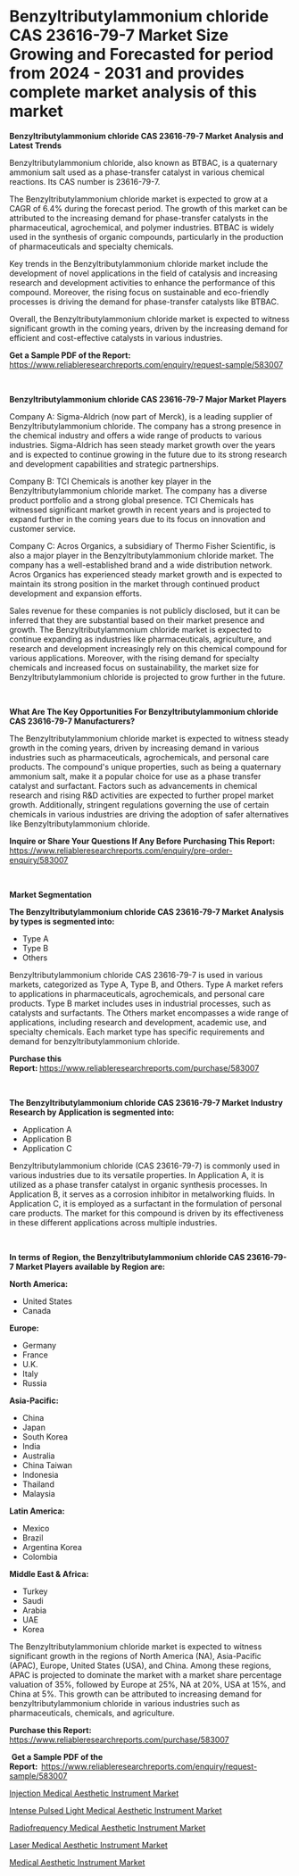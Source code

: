 <p><h1>Benzyltributylammonium chloride CAS 23616-79-7 Market Size Growing and Forecasted for period from 2024 - 2031 and provides complete market analysis of this market</h1></p><p><strong>Benzyltributylammonium chloride CAS 23616-79-7 Market Analysis and Latest Trends</strong></p>
<p><p>Benzyltributylammonium chloride, also known as BTBAC, is a quaternary ammonium salt used as a phase-transfer catalyst in various chemical reactions. Its CAS number is 23616-79-7. </p><p>The Benzyltributylammonium chloride market is expected to grow at a CAGR of 6.4% during the forecast period. The growth of this market can be attributed to the increasing demand for phase-transfer catalysts in the pharmaceutical, agrochemical, and polymer industries. BTBAC is widely used in the synthesis of organic compounds, particularly in the production of pharmaceuticals and specialty chemicals. </p><p>Key trends in the Benzyltributylammonium chloride market include the development of novel applications in the field of catalysis and increasing research and development activities to enhance the performance of this compound. Moreover, the rising focus on sustainable and eco-friendly processes is driving the demand for phase-transfer catalysts like BTBAC.</p><p>Overall, the Benzyltributylammonium chloride market is expected to witness significant growth in the coming years, driven by the increasing demand for efficient and cost-effective catalysts in various industries.</p></p>
<p><strong>Get a Sample PDF of the Report:&nbsp;</strong> <a href="https://www.reliableresearchreports.com/enquiry/request-sample/583007">https://www.reliableresearchreports.com/enquiry/request-sample/583007</a></p>
<p>&nbsp;</p>
<p><strong>Benzyltributylammonium chloride CAS 23616-79-7 Major Market Players</strong></p>
<p><p>Company A: Sigma-Aldrich (now part of Merck), is a leading supplier of Benzyltributylammonium chloride. The company has a strong presence in the chemical industry and offers a wide range of products to various industries. Sigma-Aldrich has seen steady market growth over the years and is expected to continue growing in the future due to its strong research and development capabilities and strategic partnerships.</p><p>Company B: TCI Chemicals is another key player in the Benzyltributylammonium chloride market. The company has a diverse product portfolio and a strong global presence. TCI Chemicals has witnessed significant market growth in recent years and is projected to expand further in the coming years due to its focus on innovation and customer service.</p><p>Company C: Acros Organics, a subsidiary of Thermo Fisher Scientific, is also a major player in the Benzyltributylammonium chloride market. The company has a well-established brand and a wide distribution network. Acros Organics has experienced steady market growth and is expected to maintain its strong position in the market through continued product development and expansion efforts.</p><p>Sales revenue for these companies is not publicly disclosed, but it can be inferred that they are substantial based on their market presence and growth. The Benzyltributylammonium chloride market is expected to continue expanding as industries like pharmaceuticals, agriculture, and research and development increasingly rely on this chemical compound for various applications. Moreover, with the rising demand for specialty chemicals and increased focus on sustainability, the market size for Benzyltributylammonium chloride is projected to grow further in the future.</p></p>
<p>&nbsp;</p>
<p><strong>What Are The Key Opportunities For Benzyltributylammonium chloride CAS 23616-79-7 Manufacturers?</strong></p>
<p><p>The Benzyltributylammonium chloride market is expected to witness steady growth in the coming years, driven by increasing demand in various industries such as pharmaceuticals, agrochemicals, and personal care products. The compound's unique properties, such as being a quaternary ammonium salt, make it a popular choice for use as a phase transfer catalyst and surfactant. Factors such as advancements in chemical research and rising R&D activities are expected to further propel market growth. Additionally, stringent regulations governing the use of certain chemicals in various industries are driving the adoption of safer alternatives like Benzyltributylammonium chloride.</p></p>
<p><strong>Inquire or Share Your Questions If Any Before Purchasing This Report:</strong> <a href="https://www.reliableresearchreports.com/enquiry/pre-order-enquiry/583007">https://www.reliableresearchreports.com/enquiry/pre-order-enquiry/583007</a></p>
<p>&nbsp;</p>
<p><strong>Market Segmentation</strong></p>
<p><strong>The Benzyltributylammonium chloride CAS 23616-79-7 Market Analysis by types is segmented into:</strong></p>
<p><ul><li>Type A</li><li>Type B</li><li>Others</li></ul></p>
<p><p>Benzyltributylammonium chloride CAS 23616-79-7 is used in various markets, categorized as Type A, Type B, and Others. Type A market refers to applications in pharmaceuticals, agrochemicals, and personal care products. Type B market includes uses in industrial processes, such as catalysts and surfactants. The Others market encompasses a wide range of applications, including research and development, academic use, and specialty chemicals. Each market type has specific requirements and demand for benzyltributylammonium chloride.</p></p>
<p><strong>Purchase this Report:&nbsp;</strong><a href="https://www.reliableresearchreports.com/purchase/583007">https://www.reliableresearchreports.com/purchase/583007</a></p>
<p>&nbsp;</p>
<p><strong>The Benzyltributylammonium chloride CAS 23616-79-7 Market Industry Research by Application is segmented into:</strong></p>
<p><ul><li>Application A</li><li>Application B</li><li>Application C</li></ul></p>
<p><p>Benzyltributylammonium chloride (CAS 23616-79-7) is commonly used in various industries due to its versatile properties. In Application A, it is utilized as a phase transfer catalyst in organic synthesis processes. In Application B, it serves as a corrosion inhibitor in metalworking fluids. In Application C, it is employed as a surfactant in the formulation of personal care products. The market for this compound is driven by its effectiveness in these different applications across multiple industries.</p></p>
<p>&nbsp;</p>
<p><strong>In terms of Region, the Benzyltributylammonium chloride CAS 23616-79-7 Market Players available by Region are:</strong></p>
<p>
    <p> <strong> North America: </strong>
        <ul>
            <li>United States</li>
            <li>Canada</li>
        </ul>
        </p> 
    <p> <strong> Europe: </strong>
        <ul>
            <li>Germany</li>
            <li>France</li>
            <li>U.K.</li>
            <li>Italy</li>
            <li>Russia</li>
        </ul>
        </p> 
    <p> <strong> Asia-Pacific: </strong>
        <ul>
            <li>China</li>
            <li>Japan</li>
            <li>South Korea</li>
            <li>India</li>
            <li>Australia</li>
            <li>China Taiwan</li>
            <li>Indonesia</li>
            <li>Thailand</li>
            <li>Malaysia</li>
        </ul>
        </p> 
    <p> <strong> Latin America: </strong>
        <ul>
            <li>Mexico</li>
            <li>Brazil</li>
            <li>Argentina Korea</li>
            <li>Colombia</li>
        </ul>
        </p> 
    <p> <strong> Middle East & Africa: </strong>
        <ul>
            <li>Turkey</li>
            <li>Saudi</li>
            <li>Arabia</li>
            <li>UAE</li>
            <li>Korea</li>
        </ul>
    </p>
    </p>
<p><p>The Benzyltributylammonium chloride market is expected to witness significant growth in the regions of North America (NA), Asia-Pacific (APAC), Europe, United States (USA), and China. Among these regions, APAC is projected to dominate the market with a market share percentage valuation of 35%, followed by Europe at 25%, NA at 20%, USA at 15%, and China at 5%. This growth can be attributed to increasing demand for benzyltributylammonium chloride in various industries such as pharmaceuticals, chemicals, and agriculture.</p></p>
<p><strong>Purchase this Report: </strong><a href="https://www.reliableresearchreports.com/purchase/583007">https://www.reliableresearchreports.com/purchase/583007</a></p>
<p>&nbsp;<strong>Get a Sample PDF of the Report:&nbsp;&nbsp;</strong><a href="https://www.reliableresearchreports.com/enquiry/request-sample/583007">https://www.reliableresearchreports.com/enquiry/request-sample/583007</a></p>
<p><strong></strong></p>
<p><p><a href="https://medium.com/@jeanklein09/injection-medical-aesthetic-instrument-market-exploring-market-share-market-trends-and-future-6a1c34b3db8d">Injection Medical Aesthetic Instrument Market</a></p><p><a href="https://medium.com/@rosiekuhn_28077/intense-pulsed-light-medical-aesthetic-instrument-market-size-and-market-trends-complete-industry-83ed25868b1a">Intense Pulsed Light Medical Aesthetic Instrument Market</a></p><p><a href="https://medium.com/@jeanklein09/analyzing-radiofrequency-medical-aesthetic-instrument-market-global-industry-perspective-and-33561ab98557">Radiofrequency Medical Aesthetic Instrument Market</a></p><p><a href="https://medium.com/@jeanklein09/laser-medical-aesthetic-instrument-market-comprehensive-assessment-by-type-application-and-4e2fb65a9c03">Laser Medical Aesthetic Instrument Market</a></p><p><a href="https://medium.com/@jeanklein09/decoding-medical-aesthetic-instrument-market-metrics-market-share-trends-and-growth-patterns-bb20c275e6ec">Medical Aesthetic Instrument Market</a></p></p>